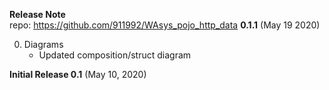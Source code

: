 **Release Note**  
repo: https://github.com/911992/WAsys_pojo_http_data
**0.1.1** (May 19 2020)  

0. Diagrams
    * Updated composition/struct diagram

**Initial Release 0.1** (May 10, 2020)